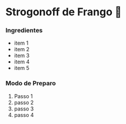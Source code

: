 # Strogonoff de Frango :chicken:

### Ingredientes

- item 1
- item 2
- item 3
- item 4
- item 5 

### Modo de Preparo

1. Passo 1
2. passo 2
3. passo 3
4. passo 4